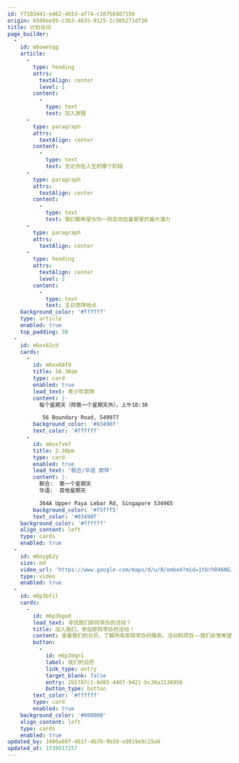 ```yaml
---
id: f7183441-ed62-4653-af74-c10766987150
origin: 6508ee95-c3b3-4635-9125-2c985271df30
title: 计划访问
page_builder:
  -
    id: m6owetqg
    article:
      -
        type: heading
        attrs:
          textAlign: center
          level: 1
        content:
          -
            type: text
            text: 加入旅程
      -
        type: paragraph
        attrs:
          textAlign: center
        content:
          -
            type: text
            text: 无论你在人生的哪个阶段
      -
        type: paragraph
        attrs:
          textAlign: center
        content:
          -
            type: text
            text: 我们都希望与你一同走向在基督里的最大潜力
      -
        type: paragraph
        attrs:
          textAlign: center
      -
        type: heading
        attrs:
          textAlign: center
          level: 2
        content:
          -
            type: text
            text: 主日崇拜地点
    background_color: '#ffffff'
    type: article
    enabled: true
    top_padding: 30
  -
    id: m6ox62cd
    cards:
      -
        id: m6ox68f9
        title: 10.30am
        type: card
        enabled: true
        lead_text: 青少年崇拜
        content: |-
          每个星期天（除第一个星期天外），上午10:30

           56 Boundary Road, 549977
        background_color: '#03490f'
        text_color: '#ffffff'
      -
        id: m6ox7vm7
        title: 2.30pm
        type: card
        enabled: true
        lead_text: '联合/华语 崇拜'
        content: |-
          联合:  第一个星期天
          华语:  其他星期天

          364A Upper Paya Lebar Rd, Singapore 534965
        background_color: '#f5fff5'
        text_color: '#03490f'
    background_color: '#ffffff'
    align_content: left
    type: cards
    enabled: true
  -
    id: m6oyg62y
    size: md
    video_url: 'https://www.google.com/maps/d/u/0/embed?mid=1tbrhR46NGiw3zvI7ptqqG0vwJntnbPw&ehbc=2E312F&noprof=1'
    type: video
    enabled: true
  -
    id: m6p3bfil
    cards:
      -
        id: m6p3bgod
        lead_text: 寻找我们即将举办的活动？
        title: 加入我们，参加即将举办的活动！
        content: 查看我们的日历，了解所有即将举办的服务、活动和项目——我们非常希望你能参与其中！
        button:
          -
            id: m6p3bqn1
            label: 我们的日历
            link_type: entry
            target_blank: false
            entry: 2b5787c1-8d85-448f-9421-bc38a3138956
            button_type: button
        text_color: '#ffffff'
        type: card
        enabled: true
    background_color: '#000000'
    align_content: left
    type: cards
    enabled: true
updated_by: 1406a60f-461f-4b70-9b39-ed819e9c25a0
updated_at: 1739517257
---
```

